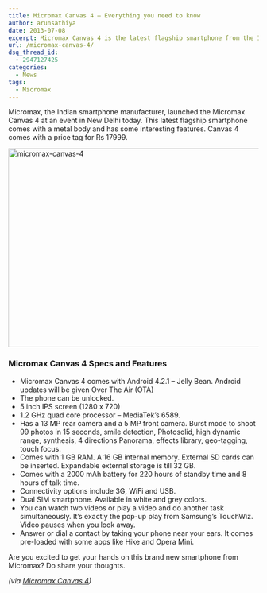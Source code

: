 ```yaml
---
title: Micromax Canvas 4 – Everything you need to know
author: arunsathiya
date: 2013-07-08
excerpt: Micromax Canvas 4 is the latest flagship smartphone from the Indian smartphone manufacturer, Micromax. This post highlights everything that you need to know
url: /micromax-canvas-4/
dsq_thread_id:
  - 2947127425
categories:
  - News
tags:
  - Micromax
---
```

Micromax, the Indian smartphone manufacturer, launched the Micromax Canvas 4 at an event in New Delhi today. This latest flagship smartphone comes with a metal body and has some interesting features. Canvas 4 comes with a price tag for Rs 17999.

[<img class="aligncenter size-medium wp-image-76313" alt="micromax-canvas-4" src="http://cdn.devilsworkshop.org/files/2013/07/micromax-canvas-4-600x400.jpg" width="600" height="400" />][1]

### Micromax Canvas 4 Specs and Features

  * Micromax Canvas 4 comes with Android 4.2.1 &#8211; Jelly Bean. Android updates will be given Over The Air (OTA)
  * The phone can be unlocked.
  * <span style="line-height: 14px;">5 inch IPS screen (1280 x 720)<br /> </span>
  * 1.2 GHz quad core processor &#8211; MediaTek&#8217;s 6589.
  * Has a 13 MP rear camera and a 5 MP front camera. Burst mode to shoot 99 photos in 15 seconds, smile detection, Photosolid, high dynamic range, synthesis, 4 directions Panorama, effects library, geo-tagging, touch focus.
  * Comes with 1 GB RAM. A 16 GB internal memory. External SD cards can be inserted. Expandable external storage is till 32 GB.
  * Comes with a 2000 mAh battery for 220 hours of standby time and 8 hours of talk time.
  * Connectivity options include 3G, WiFi and USB.
  * Dual SIM smartphone. Available in white and grey colors.
  * <span style="line-height: 14px;">You can watch two videos or play a video and do another task simultaneously. It&#8217;s exactly the pop-up play from Samsung&#8217;s TouchWiz. </span>Video pauses when you look away.
  * Answer or dial a contact by taking your phone near your ears. It comes pre-loaded with some apps like Hike and Opera Mini.

Are you excited to get your hands on this brand new smartphone from Micromax? Do share your thoughts.

*(via <a href="http://www.canvas-4.com/" onclick="_gaq.push(['_trackEvent', 'outbound-article', 'http://www.canvas-4.com/', 'Micromax Canvas 4']);" title="Micromax Canvas 4">Micromax Canvas 4</a>)*

 [1]: http://cdn.devilsworkshop.org/files/2013/07/micromax-canvas-4.jpg
